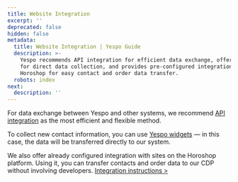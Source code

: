 ```yaml
---
title: Website Integration
excerpt: ''
deprecated: false
hidden: false
metadata:
  title: Website Integration | Yespo Guide
  description: >-
    Yespo recommends API integration for efficient data exchange, offers widgets
    for direct data collection, and provides pre-configured integration with
    Horoshop for easy contact and order data transfer.
  robots: index
next:
  description: ''
---
```

For data exchange between Yespo and other systems, we recommend [API integration](https://docs.yespo.io/reference/getting-started-with-your-api) as the most efficient and flexible method.

To collect new contact information, you can use [Yespo widgets](https://docs.yespo.io/docs/widgets) — in this case, the data will be transferred directly to our system. 

We also offer already configured integration with sites on the Horoshop platform. Using it, you can transfer contacts and order data to our CDP without involving developers. [Integration instructions >](https://docs.yespo.io/docs/integrating-horoshop)